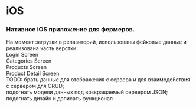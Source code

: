 # iOS

### Нативное iOS приложение для фермеров.
На момент загрузки в репазиторий, использованы фейковые данные и реализована часть верстки:\
Login Screen\
Categories Screen\
Products Screen\
Product Detail Screen\
TODO: брать данные для отображения с сервера и для взаимодействия с сервером для CRUD;\
      подогнать модели данных под возвращаемый сервером JSON;\
      подогнать дизайн и дописать функционал
